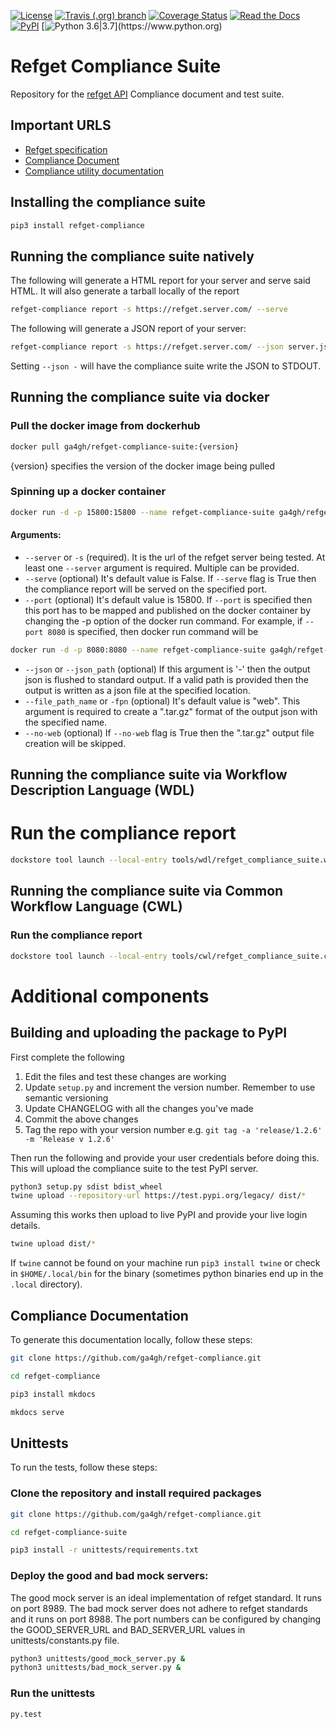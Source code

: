 [![License](https://img.shields.io/badge/License-Apache%202.0-blue.svg)](https://opensource.org/licenses/Apache-2.0)
[![Travis (.org) branch](https://app.travis-ci.com/ga4gh/refget-compliance-suite.svg?branch=master)](https://app.travis-ci.com/github/ga4gh/refget-compliance-suite)
[![Coverage Status](https://coveralls.io/repos/github/ga4gh/refget-compliance-suite/badge.svg?branch=master)](https://coveralls.io/github/ga4gh/refget-compliance-suite?branch=master)
[![Read the Docs](https://img.shields.io/badge/docs-passing-brightgreen.svg)](http://samtools.github.io/hts-specs/refget.html)
[![PyPI](https://img.shields.io/badge/pypi-v0.1.0-blue)](https://pypi.org/project/refget/)
[![Python 3.6|3.7](https://img.shields.io/badge/python-3.6%20|%203.7-blue.svg?)](https://www.python.org)

# Refget Compliance Suite

Repository for the [refget API](http://samtools.github.io/hts-specs/refget.html) Compliance document and test suite.

## Important URLS

- [Refget specification](http://samtools.github.io/hts-specs/refget.html)
- [Compliance Document](https://compliancedoc.readthedocs.io/en/latest/)
- [Compliance utility documentation](https://compliancedoc.readthedocs.io/en/latest/utility/)

## Installing the compliance suite

```bash
pip3 install refget-compliance
```

## Running the compliance suite natively

The following will generate a HTML report for your server and serve said HTML. It will also generate a tarball locally of the report

```bash
refget-compliance report -s https://refget.server.com/ --serve
```

The following will generate a JSON report of your server:

```bash
refget-compliance report -s https://refget.server.com/ --json server.json
```

Setting `--json -` will have the compliance suite write the JSON to STDOUT.

## Running the compliance suite via docker

### Pull the docker image from dockerhub

```bash
docker pull ga4gh/refget-compliance-suite:{version}
```
{version} specifies the version of the docker image being pulled

### Spinning up a docker container

```bash
docker run -d -p 15800:15800 --name refget-compliance-suite ga4gh/refget-compliance-suite --server https://www.ebi.ac.uk/ena/cram/ --port 15800 --serve
```
#### Arguments:
- `--server` or `-s` (required). It is the url of the refget server being tested. At least one `--server` argument is required. Multiple can be provided.
- `--serve` (optional) It's default value is False. If `--serve` flag is True then the compliance report will be served on the specified port.
- `--port` (optional) It's default value is 15800. If `--port` is specified then this port has to be mapped and published on the docker container by changing the -p option of the docker run command. For example, if `--port 8080` is specified, then docker run command will be
```bash
docker run -d -p 8080:8080 --name refget-compliance-suite ga4gh/refget-compliance-suite --server https://www.ebi.ac.uk/ena/cram/ --port 8080 --serve
```
- `--json` or `--json_path` (optional) If this argument is '-' then the output json is flushed to standard output. If a valid path is provided then the output is written as a json file at the specified location.
- `--file_path_name` or `-fpn` (optional) It's default value is "web". This argument is required to create a ".tar.gz" format of the output json with the specified name.
- `--no-web` (optional) If `--no-web` flag is True then the ".tar.gz" output file creation will be skipped.

## Running the compliance suite via Workflow Description Language (WDL)

# Run the compliance report

```bash
dockstore tool launch --local-entry tools/wdl/refget_compliance_suite.wdl --json tools/wdl/refget_compliance_suite_config.wdl.json
```

## Running the compliance suite via Common Workflow Language (CWL)

### Run the compliance report

```bash
dockstore tool launch --local-entry tools/cwl/refget_compliance_suite.cwl --json tools/cwl/refget_compliance_suite_config.cwl.json
```

# Additional components

## Building and uploading the package to PyPI

First complete the following

1. Edit the files and test these changes are working
2. Update `setup.py` and increment the version number. Remember to use semantic versioning
3. Update CHANGELOG with all the changes you've made
4. Commit the above changes
5. Tag the repo with your version number e.g. `git tag -a 'release/1.2.6' -m 'Release v 1.2.6'`

Then run the following and provide your user credentials before doing this. This will upload the compliance suite to the test PyPI server.

```bash
python3 setup.py sdist bdist_wheel
twine upload --repository-url https://test.pypi.org/legacy/ dist/*
```

Assuming this works then upload to live PyPI and provide your live login details.

```bash
twine upload dist/*
```

If `twine` cannot be found on your machine run `pip3 install twine` or check in `$HOME/.local/bin` for the binary (sometimes python binaries end up in the `.local` directory).

## Compliance Documentation

To generate this documentation locally, follow these steps:

```bash
git clone https://github.com/ga4gh/refget-compliance.git

cd refget-compliance

pip3 install mkdocs

mkdocs serve
```

## Unittests

To run the tests, follow these steps:

### Clone the repository and install required packages
```bash
git clone https://github.com/ga4gh/refget-compliance.git

cd refget-compliance-suite

pip3 install -r unittests/requirements.txt
```

### Deploy the good and bad mock servers:
The good mock server is an ideal implementation of refget standard. It runs on port 8989. The bad mock server does not adhere to refget standards and it runs on port 8988. The port numbers can be configured by changing the GOOD_SERVER_URL and BAD_SERVER_URL values in unittests/constants.py file.
```bash
python3 unittests/good_mock_server.py &
python3 unittests/bad_mock_server.py &
```

### Run the unittests

```bash
py.test 
```